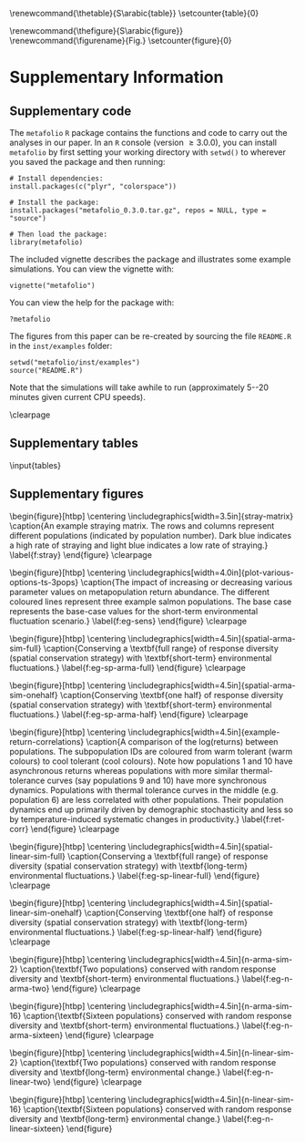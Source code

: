 <!--% redefine the command that creates the Table number.-->
\renewcommand{\thetable}{S\arabic{table}}
\setcounter{table}{0}

<!--% redefine the command that creates the Figure number.-->
\renewcommand{\thefigure}{S\arabic{figure}}
\renewcommand{\figurename}{Fig.}
\setcounter{figure}{0}

# Supplementary Information #

## Supplementary code ##

The `metafolio` `R` package contains the functions and code to carry out the analyses in our paper.
In an `R` console (version $\ge 3.0.0$), you can install `metafolio` by first setting your working directory with `setwd()` to wherever you saved the package and then running:

```
# Install dependencies:
install.packages(c("plyr", "colorspace"))

# Install the package:
install.packages("metafolio_0.3.0.tar.gz", repos = NULL, type = "source")

# Then load the package:
library(metafolio)
```

The included vignette describes the package and illustrates some example simulations.
You can view the vignette with:

```
vignette("metafolio")
```

You can view the help for the package with:

```
?metafolio
```

The figures from this paper can be re-created by sourcing the file `README.R` in the `inst/examples` folder:

```
setwd("metafolio/inst/examples")
source("README.R")
```

Note that the simulations will take awhile to run (approximately 5--20 minutes given current CPU speeds).

\clearpage

## Supplementary tables ##

\input{tables}

## Supplementary figures ##


<!--\begin{figure}[htbp]-->
<!--\centering-->
<!--\includegraphics[width=4.5in]{../examples/thermal-curves.pdf}-->
<!--\caption{The full range of environmental tolerance curves shown for 10 -->
<!--populations. The vertical dotted lines indicate the general range of -->
<!--environmental fluctuations in the main simulations, and the vertical dashed -->
<!--line indicates the mean environmental value in the main simulations.}-->
<!--\label{f:all-curves}-->
<!--\end{figure}-->
<!--\clearpage-->

\begin{figure}[htbp]
\centering
\includegraphics[width=3.5in]{stray-matrix}
\caption{An example straying matrix. The rows and columns represent different
populations (indicated by population number). Dark blue indicates a high rate
of straying and light blue indicates a low rate of straying.}
\label{f:stray}
\end{figure}
\clearpage

\begin{figure}[htbp]
\centering
\includegraphics[width=4.0in]{plot-various-options-ts-3pops}
\caption{The impact of increasing or decreasing various parameter values on
metapopulation return abundance. The different coloured lines represent three
example salmon populations. The base case represents the base-case values for
the short-term environmental fluctuation scenario.}
\label{f:eg-sens}
\end{figure}
\clearpage

\begin{figure}[htbp]
\centering
\includegraphics[width=4.5in]{spatial-arma-sim-full}
\caption{Conserving a \textbf{full range} of response diversity (spatial
conservation strategy) with \textbf{short-term} environmental fluctuations.}
\label{f:eg-sp-arma-full}
\end{figure}
\clearpage

\begin{figure}[htbp]
\centering
\includegraphics[width=4.5in]{spatial-arma-sim-onehalf}
\caption{Conserving \textbf{one half} of response diversity (spatial
conservation strategy) with \textbf{short-term} environmental fluctuations.}
\label{f:eg-sp-arma-half}
\end{figure}
\clearpage

\begin{figure}[htbp]
\centering
\includegraphics[width=4.5in]{example-return-correlations}
\caption{A comparison of the log(returns) between populations. The
subpopulation IDs are coloured from warm tolerant (warm colours) to cool
tolerant (cool colours). Note how populations 1 and 10 have asynchronous
returns whereas populations with more similar thermal-tolerance curves (say
populations 9 and 10) have more synchronous dynamics. Populations with
thermal tolerance curves in the middle (e.g. population 6) are less
correlated with other populations. Their population dynamics end up primarily
driven by demographic stochasticity and less so by temperature-induced
systematic changes in productivity.}
\label{f:ret-corr}
\end{figure}
\clearpage

\begin{figure}[htbp]
\centering
\includegraphics[width=4.5in]{spatial-linear-sim-full}
\caption{Conserving a \textbf{full range} of response diversity (spatial
conservation strategy) with \textbf{long-term} environmental fluctuations.}
\label{f:eg-sp-linear-full}
\end{figure}
\clearpage

\begin{figure}[htbp]
\centering
\includegraphics[width=4.5in]{spatial-linear-sim-onehalf}
\caption{Conserving \textbf{one half} of response diversity (spatial
conservation strategy) with \textbf{long-term} environmental fluctuations.}
\label{f:eg-sp-linear-half}
\end{figure}
\clearpage

\begin{figure}[htbp]
\centering
\includegraphics[width=4.5in]{n-arma-sim-2}
\caption{\textbf{Two populations} conserved with random response diversity and
\textbf{short-term} environmental fluctuations.}
\label{f:eg-n-arma-two}
\end{figure}
\clearpage

\begin{figure}[htbp]
\centering
\includegraphics[width=4.5in]{n-arma-sim-16}
\caption{\textbf{Sixteen populations} conserved with random response diversity
and \textbf{short-term} environmental fluctuations.}
\label{f:eg-n-arma-sixteen}
\end{figure}
\clearpage

\begin{figure}[htbp]
\centering
\includegraphics[width=4.5in]{n-linear-sim-2}
\caption{\textbf{Two populations} conserved with random response diversity and
\textbf{long-term} environmental change.}
\label{f:eg-n-linear-two}
\end{figure}
\clearpage

\begin{figure}[htbp]
\centering
\includegraphics[width=4.5in]{n-linear-sim-16}
\caption{\textbf{Sixteen populations} conserved with random response diversity
and \textbf{long-term} environmental change.}
\label{f:eg-n-linear-sixteen}
\end{figure}
